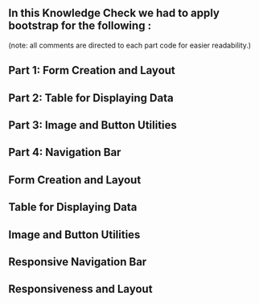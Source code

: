 

## In this Knowledge Check we had to apply bootstrap for the following :
(note: all comments are directed to each part code for easier readability.)

 ## Part 1: Form Creation and Layout 

## Part 2: Table for Displaying Data 

## Part 3: Image and Button Utilities

## Part 4: Navigation Bar

## Form Creation and Layout

## Table for Displaying Data

## Image and Button Utilities

## Responsive Navigation Bar

## Responsiveness and Layout


